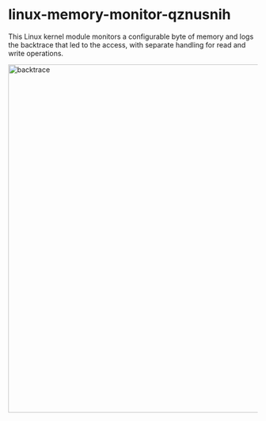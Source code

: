 # linux-memory-monitor-qznusnih
This Linux kernel module monitors a configurable byte of memory and logs the backtrace that led to the access, with separate handling for read and write operations.


<img width="871" height="704" alt="backtrace" src="https://github.com/user-attachments/assets/dddc9076-f380-458d-966e-3fd78623109f" />
